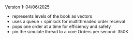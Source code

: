 Version 1:
04/06/2025
- represents levels of the book as vectors 
- uses a queue + spinlock for multithreaded order receival
- pops one order at a time for efficiency and safety
- pin the simulate thread to a core
Orders per second: 350K